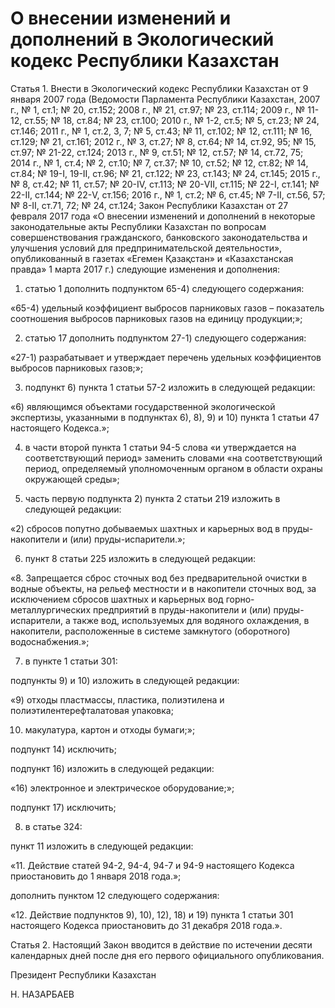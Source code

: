 # О внесении изменений и дополнений                          в Экологический кодекс Республики Казахстан

Статья 1. Внести в Экологический кодекс Республики Казахстан от 9 января 2007 года (Ведомости Парламента Республики Казахстан, 2007 г., № 1, ст.1; № 20, ст.152; 2008 г., № 21, ст.97; № 23, ст.114; 2009 г., № 11-12, ст.55; № 18, ст.84; № 23, ст.100; 2010 г., № 1-2, ст.5; № 5, ст.23; № 24, ст.146; 2011 г., № 1, ст.2, 3, 7; № 5, ст.43; № 11, ст.102; № 12, ст.111; № 16, ст.129; № 21, ст.161; 2012 г., № 3, ст.27; № 8, ст.64; № 14, ст.92, 95; № 15, ст.97; № 21-22, ст.124; 2013 г., № 9, ст.51; № 12, ст.57; № 14, ст.72, 75; 2014 г., № 1, ст.4; № 2, ст.10; № 7, ст.37; № 10, ст.52; № 12, ст.82; № 14, ст.84; № 19-I, 19-II, ст.96; № 21, ст.122; № 23, ст.143; № 24, ст.145; 2015 г., № 8, ст.42; № 11, ст.57; № 20-IV, ст.113; № 20-VII, ст.115; № 22-I, ст.141; № 22-II, ст.144; № 22-V, ст.156; 2016 г., № 1, ст.2; № 6, ст.45; № 7-II, ст.56, 57; № 8-II, ст.71, 72; № 24, ст.124; Закон Республики Казахстан от 27 февраля 2017 года «О внесении изменений и дополнений в некоторые законодательные акты Республики Казахстан по вопросам совершенствования гражданского, банковского законодательства и улучшения условий для предпринимательской деятельности», опубликованный в газетах «Егемен Қазақстан» и «Казахстанская правда» 1 марта 2017 г.) следующие изменения и дополнения:

1) статью 1 дополнить подпунктом 65-4) следующего содержания:

«65-4) удельный коэффициент выбросов парниковых газов – показатель соотношения выбросов парниковых газов на единицу продукции;»;

2) статью 17 дополнить подпунктом 27-1) следующего содержания:

«27-1) разрабатывает и утверждает перечень удельных коэффициентов выбросов парниковых газов;»;

3) подпункт 6) пункта 1 статьи 57-2 изложить в следующей редакции:

«6) являющимся объектами государственной экологической экспертизы, указанными в подпунктах 6), 8), 9) и 10) пункта 1 статьи 47 настоящего Кодекса.»;

4) в части второй пункта 1 статьи 94-5 слова «и утверждается              на соответствующий период» заменить словами «на соответствующий период, определяемый уполномоченным органом в области охраны окружающей среды»;

5) часть первую подпункта 2) пункта 2 статьи 219 изложить                    в следующей редакции:

«2) сбросов попутно добываемых шахтных и карьерных вод                   в пруды-накопители и (или) пруды-испарители.»;

6) пункт 8 статьи 225 изложить в следующей редакции:

«8. Запрещается сброс сточных вод без предварительной              очистки в водные объекты, на рельеф местности и в накопители             сточных вод, за исключением сбросов шахтных и карьерных вод               горно-металлургических предприятий в пруды-накопители и (или)           пруды-испарители, а также вод, используемых для водяного охлаждения,                     в накопители, расположенные в системе замкнутого (оборотного) водоснабжения.»;

7) в пункте 1 статьи 301:

подпункты 9) и 10) изложить в следующей редакции:

«9) отходы пластмассы, пластика, полиэтилена и полиэтилентерефталатовая упаковка;

10) макулатура, картон и отходы бумаги;»;

подпункт 14) исключить;

подпункт 16) изложить в следующей редакции:

«16) электронное и электрическое оборудование;»;

подпункт 17) исключить;

8) в статье 324:

пункт 11 изложить в следующей редакции:

«11. Действие статей 94-2, 94-4, 94-7 и 94-9 настоящего Кодекса приостановить до 1 января 2018 года.»;

дополнить пунктом 12 следующего содержания:

«12. Действие подпунктов 9), 10), 12), 18) и 19) пункта 1 статьи 301 настоящего Кодекса приостановить до 31 декабря 2018 года.».

Статья 2. Настоящий Закон вводится в действие по истечении десяти календарных дней после дня его первого официального опубликования.

Президент Республики Казахстан

Н. НАЗАРБАЕВ

